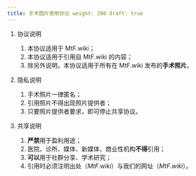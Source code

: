 ```yaml
---
title: 手术图片使用协议 weight: 200 draft: true
---
```


1. 协议说明

   1. 本协议适用于 MtF.wiki；
   1. 本协议适用于引用自 MtF.wiki 的内容；
   1. 除另外说明，本协议适用于所有在 MtF.wiki 发布的**手术照片**。

1. 隐私说明

   1. 手术照片一律匿名；
   1. 引用照片不得出现照片提供者；
   1. 只要照片提供者要求，即可停止共享协议。

1. 共享说明

   1. **严禁**用于盈利用途；
   1. 医院、诊所、媒体、新媒体、商业性机构**不得**引用；
   1. **可以**用于社群分享、学术研究；
   1. 引用时必须注明出处（_MtF.wiki_）与我们的网址（_MtF.wiki_）。
